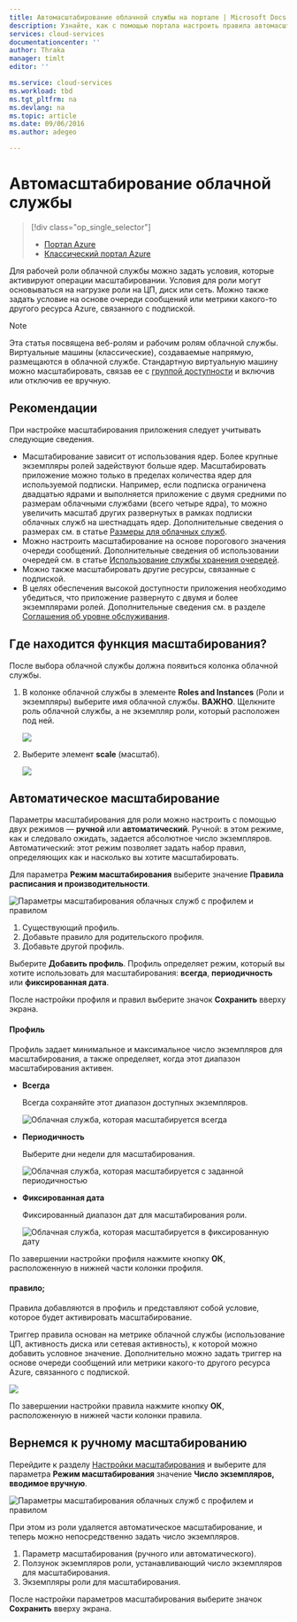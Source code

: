 ```yaml
---
title: Автомасштабирование облачной службы на портале | Microsoft Docs
description: Узнайте, как с помощью портала настроить правила автомасштабирования для веб-роли или рабочей роли облачной службы в Azure.
services: cloud-services
documentationcenter: ''
author: Thraka
manager: timlt
editor: ''

ms.service: cloud-services
ms.workload: tbd
ms.tgt_pltfrm: na
ms.devlang: na
ms.topic: article
ms.date: 09/06/2016
ms.author: adegeo

---
```

# Автомасштабирование облачной службы
> [!div class="op_single_selector"]
> * [Портал Azure](cloud-services-how-to-scale-portal.md)
> * [Классический портал Azure](cloud-services-how-to-scale.md)
> 
> 

Для рабочей роли облачной службы можно задать условия, которые активируют операции масштабировании. Условия для роли могут основываться на нагрузке роли на ЦП, диск или сеть. Можно также задать условие на основе очереди сообщений или метрики какого-то другого ресурса Azure, связанного с подпиской.

> [!NOTE]
> Эта статья посвящена веб-ролям и рабочим ролям облачной службы. Виртуальные машины (классические), создаваемые напрямую, размещаются в облачной службе. Стандартную виртуальную машину можно масштабировать, связав ее с [группой доступности](../virtual-machines/virtual-machines-windows-classic-configure-availability.md) и включив или отключив ее вручную.
> 
> 

## Рекомендации
При настройке масштабирования приложения следует учитывать следующие сведения.

* Масштабирование зависит от использования ядер. Более крупные экземпляры ролей задействуют больше ядер. Масштабировать приложение можно только в пределах количества ядер для используемой подписки. Например, если подписка ограничена двадцатью ядрами и выполняется приложение с двумя средними по размерам облачными службами (всего четыре ядра), то можно увеличить масштаб других развернутых в рамках подписки облачных служб на шестнадцать ядер. Дополнительные сведения о размерах см. в статье [Размеры для облачных служб](cloud-services-sizes-specs.md).
* Можно настроить масштабирование на основе порогового значения очереди сообщений. Дополнительные сведения об использовании очередей см. в статье [Использование службы хранения очередей](../storage/storage-dotnet-how-to-use-queues.md).
* Можно также масштабировать другие ресурсы, связанные с подпиской.
* В целях обеспечения высокой доступности приложения необходимо убедиться, что приложение развернуто с двумя и более экземплярами ролей. Дополнительные сведения см. в разделе [Соглашения об уровне обслуживания](https://azure.microsoft.com/support/legal/sla/).

## Где находится функция масштабирования?
После выбора облачной службы должна появиться колонка облачной службы.

1. В колонке облачной службы в элементе **Roles and Instances** (Роли и экземпляры) выберите имя облачной службы. **ВАЖНО**. Щелкните роль облачной службы, а не экземпляр роли, который расположен под ней.
   
    ![](./media/cloud-services-how-to-scale-portal/roles-instances.png)
2. Выберите элемент **scale** (масштаб).
   
    ![](./media/cloud-services-how-to-scale-portal/scale-tile.png)

## Автоматическое масштабирование
Параметры масштабирования для роли можно настроить с помощью двух режимов — **ручной** или **автоматический**. Ручной: в этом режиме, как и следовало ожидать, задается абсолютное число экземпляров. Автоматический: этот режим позволяет задать набор правил, определяющих как и насколько вы хотите масштабировать.

Для параметра **Режим масштабирования** выберите значение **Правила расписания и производительности**.

![Параметры масштабирования облачных служб с профилем и правилом](./media/cloud-services-how-to-scale-portal/schedule-basics.png)

1. Существующий профиль.
2. Добавьте правило для родительского профиля.
3. Добавьте другой профиль.

Выберите **Добавить профиль**. Профиль определяет режим, который вы хотите использовать для масштабирования: **всегда**, **периодичность** или **фиксированная дата**.

После настройки профиля и правил выберите значок **Сохранить** вверху экрана.

#### Профиль
Профиль задает минимальное и максимальное число экземпляров для масштабирования, а также определяет, когда этот диапазон масштабирования активен.

* **Всегда**
  
    Всегда сохраняйте этот диапазон доступных экземпляров.
  
    ![Облачная служба, которая масштабируется всегда](./media/cloud-services-how-to-scale-portal/select-always.png)
* **Периодичность**
  
    Выберите дни недели для масштабирования.
  
    ![Облачная служба, которая масштабируется с заданной периодичностью](./media/cloud-services-how-to-scale-portal/select-recurrence.png)
* **Фиксированная дата**
  
    Фиксированный диапазон дат для масштабирования роли.
  
    ![Облачная служба, которая масштабируется в фиксированную дату](./media/cloud-services-how-to-scale-portal/select-fixed.png)

По завершении настройки профиля нажмите кнопку **ОК**, расположенную в нижней части колонки профиля.

#### правило;
Правила добавляются в профиль и представляют собой условие, которое будет активировать масштабирование.

Триггер правила основан на метрике облачной службы (использование ЦП, активность диска или сетевая активность), к которой можно добавить условное значение. Дополнительно можно задать триггер на основе очереди сообщений или метрики какого-то другого ресурса Azure, связанного с подпиской.

![](./media/cloud-services-how-to-scale-portal/rule-settings.png)

По завершении настройки правила нажмите кнопку **ОК**, расположенную в нижней части колонки правила.

## Вернемся к ручному масштабированию
Перейдите к разделу [Настройки масштабирования](#where-scale-is-located) и выберите для параметра **Режим масштабирования** значение **Число экземпляров, вводимое вручную**.

![Параметры масштабирования облачных служб с профилем и правилом](./media/cloud-services-how-to-scale-portal/manual-basics.png)

При этом из роли удаляется автоматическое масштабирование, и теперь можно непосредственно задать число экземпляров.

1. Параметр масштабирования (ручного или автоматического).
2. Ползунок экземпляров роли, устанавливающий число экземпляров для масштабирования.
3. Экземпляры роли для масштабирования.

После настройки параметров масштабирования выберите значок **Сохранить** вверху экрана.

<!---HONumber=AcomDC_0914_2016-->